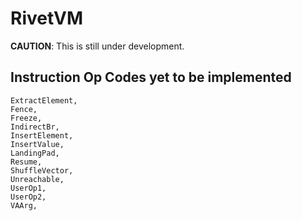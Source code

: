 # RivetVM
**CAUTION**: This is still under development.

## Instruction Op Codes yet to be implemented
    ExtractElement,
    Fence,
    Freeze,
    IndirectBr,
    InsertElement,
    InsertValue,
    LandingPad,
    Resume,
    ShuffleVector,
    Unreachable,
    UserOp1,
    UserOp2,
    VAArg,
